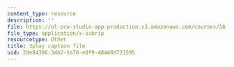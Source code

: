 ```yaml
---
content_type: resource
description: ''
file: https://ol-ocw-studio-app-production.s3.amazonaws.com/courses/16-687-private-pilot-ground-school-january-iap-2019/2de8438634b21a70e0f948449d721595_n068fel-W9I.srt
file_type: application/x-subrip
resourcetype: Other
title: 3play caption file
uid: 2de84386-34b2-1a70-e0f9-48449d721595
---
```


